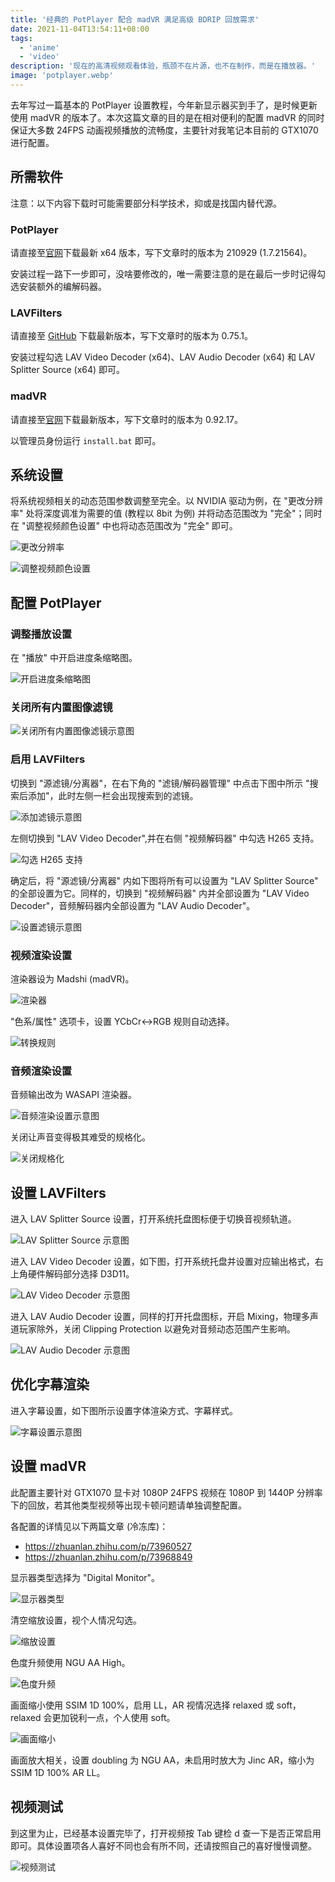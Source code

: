 ```yaml
---
title: '经典的 PotPlayer 配合 madVR 满足高级 BDRIP 回放需求'
date: 2021-11-04T13:54:11+08:00
tags:
  - 'anime'
  - 'video'
description: '现在的高清视频观看体验，瓶颈不在片源，也不在制作，而是在播放器。'
image: 'potplayer.webp'
---
```


去年写过一篇基本的 PotPlayer 设置教程，今年新显示器买到手了，是时候更新使用 madVR 的版本了。本次这篇文章的目的是在相对便利的配置 madVR 的同时保证大多数 24FPS 动画视频播放的流畅度，主要针对我笔记本目前的 GTX1070 进行配置。

<!--more-->

## 所需软件

注意：以下内容下载时可能需要部分科学技术，抑或是找国内替代源。

### PotPlayer

请直接至[官网](https://potplayer.daum.net)下载最新 x64 版本，写下文章时的版本为 210929 (1.7.21564)。

安装过程一路下一步即可，没啥要修改的，唯一需要注意的是在最后一步时记得勾选安装额外的编解码器。

### LAVFilters

请直接至 [GitHub](https://github.com/Nevcairiel/LAVFilters/releases) 下载最新版本，写下文章时的版本为 0.75.1。

安装过程勾选 LAV Video Decoder (x64)、LAV Audio Decoder (x64) 和 LAV Splitter Source (x64) 即可。

### madVR

请直接至[官网](http://madvr.com)下载最新版本，写下文章时的版本为 0.92.17。

以管理员身份运行 `install.bat` 即可。

## 系统设置

将系统视频相关的动态范围参数调整至完全。以 NVIDIA 驱动为例，在 "更改分辨率" 处将深度调准为需要的值 (教程以 8bit 为例) 并将动态范围改为 "完全"；同时在 "调整视频颜色设置" 中也将动态范围改为 "完全" 即可。

![更改分辨率](20211104140529.webp)

![调整视频颜色设置](20211104140548.webp)

## 配置 PotPlayer

### 调整播放设置

在 "播放" 中开启进度条缩略图。

![开启进度条缩略图](20211104141036.webp)

### 关闭所有内置图像滤镜

![关闭所有内置图像滤镜示意图](20211104141221.webp)

### 启用 LAVFilters

切换到 "源滤镜/分离器"，在右下角的 "滤镜/解码器管理" 中点击下图中所示 "搜索后添加"，此时左侧一栏会出现搜索到的滤镜。

![添加滤镜示意图](20211104141646.webp)

左侧切换到 "LAV Video Decoder",并在右侧 "视频解码器" 中勾选 H265 支持。

![勾选 H265 支持](20211104141752.webp)

确定后，将 "源滤镜/分离器" 内如下图将所有可以设置为 "LAV Splitter Source" 的全部设置为它。同样的，切换到 "视频解码器" 内并全部设置为 "LAV Video Decoder"，音频解码器内全部设置为 "LAV Audio Decoder"。

![设置滤镜示意图](20211104142006.webp)

### 视频渲染设置

渲染器设为 Madshi (madVR)。

![渲染器](20211104144654.webp)

"色系/属性" 选项卡，设置 YCbCr<->RGB 规则自动选择。

![转换规则](20211104144719.webp)

### 音频渲染设置

音频输出改为 WASAPI 渲染器。

![音频渲染设置示意图](20211104144915.webp)

关闭让声音变得极其难受的规格化。

![关闭规格化](20211104144938.webp)

## 设置 LAVFilters

进入 LAV Splitter Source 设置，打开系统托盘图标便于切换音视频轨道。

![LAV Splitter Source 示意图](20211104150733.webp)

进入 LAV Video Decoder 设置，如下图，打开系统托盘并设置对应输出格式，右上角硬件解码部分选择 D3D11。

![LAV Video Decoder 示意图](20211104150922.webp)

进入 LAV Audio Decoder 设置，同样的打开托盘图标，开启 Mixing，物理多声道玩家除外，关闭 Clipping Protection 以避免对音频动态范围产生影响。

![LAV Audio Decoder 示意图](20211104151041.webp)

## 优化字幕渲染

进入字幕设置，如下图所示设置字体渲染方式、字幕样式。

![字幕设置示意图](20211104151249.webp)

## 设置 madVR

此配置主要针对 GTX1070 显卡对 1080P 24FPS 视频在 1080P 到 1440P 分辨率下的回放，若其他类型视频等出现卡顿问题请单独调整配置。

各配置的详情见以下两篇文章 (冷冻库)：

- https://zhuanlan.zhihu.com/p/73960527
- https://zhuanlan.zhihu.com/p/73968849

显示器类型选择为 "Digital Monitor"。

![显示器类型](20210828102454.webp)

清空缩放设置，视个人情况勾选。

![缩放设置](20210828102454.webp)

色度升频使用 NGU AA High。

![色度升频](20210828102454.webp)

画面缩小使用 SSIM 1D 100%，启用 LL，AR 视情况选择 relaxed 或 soft，relaxed 会更加锐利一点，个人使用 soft。

![画面缩小](20210828102454.webp)

画面放大相关，设置 doubling 为 NGU AA，未启用时放大为 Jinc AR，缩小为 SSIM 1D 100% AR LL。

## 视频测试

到这里为止，已经基本设置完毕了，打开视频按 Tab 键检 d 查一下是否正常启用即可。具体设置项各人喜好不同也会有所不同，还请按照自己的喜好慢慢调整。

![视频测试](20211104161519.webp)
